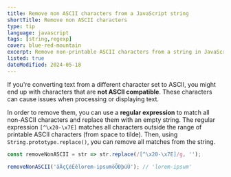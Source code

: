 ```yaml
---
title: Remove non ASCII characters from a JavaScript string
shortTitle: Remove non ASCII characters
type: tip
language: javascript
tags: [string,regexp]
cover: blue-red-mountain
excerpt: Remove non-printable ASCII characters from a string in JavaScript.
listed: true
dateModified: 2024-05-18
---
```


If you're converting text from a different character set to ASCII, you might end up with characters that are **not ASCII compatible**. These characters can cause issues when processing or displaying text.

In order to remove them, you can use a **regular expression** to match all non-ASCII characters and replace them with an empty string. The regular expression `[^\x20-\x7E]` matches all characters outside the range of printable ASCII characters (from space to tilde). Then, using `String.prototype.replace()`, you can remove all matches from the string.

```js
const removeNonASCII = str => str.replace(/[^\x20-\x7E]/g, '');

removeNonASCII('äÄçÇéÉêlorem-ipsumöÖÐþúÚ'); // 'lorem-ipsum'
```

